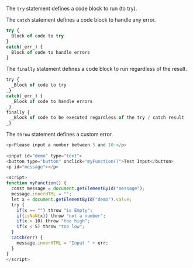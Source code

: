 The `try` statement defines a code block to run (to try).

The `catch` statement defines a code block to handle any error.

```js
try {  
  Block of code to try  
}  
catch(_err_) {  
  Block of code to handle errors  
}
```

The `finally` statement defines a code block to run regardless of the result.

```js
try {  
  _Block of code to try  
_}  
catch(_err_) {  
  _Block of code to handle errors  
_}  
finally {  
  _Block of code to be executed regardless of the try / catch result  
_}
```

The `throw` statement defines a custom error.

```js
<p>Please input a number between 5 and 10:</p>  
  
<input id="demo" type="text">  
<button type="button" onclick="myFunction()">Test Input</button>  
<p id="message"></p>  
  
<script>  
function myFunction() {  
  const message = document.getElementById("message");  
  message.innerHTML = "";  
  let x = document.getElementById("demo").value;  
  try {  
    if(x == "") throw "is Empty";  
    if(isNaN(x)) throw "not a number";  
    if(x > 10) throw "too high";  
    if(x < 5) throw "too low";  
  }  
  catch(err) {  
    message.innerHTML = "Input " + err;  
  }  
}  
</script>
```
